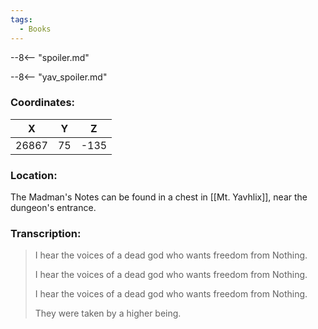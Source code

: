 ```yaml
---
tags:
  - Books
---
```


--8<-- "spoiler.md"

--8<-- "yav_spoiler.md"

### Coordinates:
| **X** | **Y**| **Z** |
|:-----:|:----:|:-----:|
|26867  |75   |-135  |

### Location:
The Madman's Notes can be found in a chest in [[Mt. Yavhlix]], near the dungeon's entrance.

### Transcription:
> I hear the voices of a dead god who wants freedom from Nothing.
>
> I hear the voices of a dead god who wants freedom from Nothing.
>
> I hear the voices of a dead god who wants freedom from Nothing.
>
> They were taken by a higher being.
